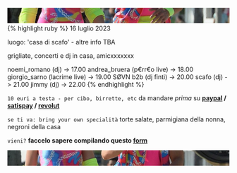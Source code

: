 ![amo noi](top.jpg)
{% highlight ruby %} 16 luglio 2023

luogo: 'casa di scafo' - altre info TBA

grigliate, concerti e dj in casa, amicxxxxxxx

noemi_romano    (dj)             -> 17.00
andrea_bruera   (p€rr€o live)    -> 18.00
giorgio_sarno   (lacrime live)   -> 19.00
SØVN b2b        (dj finti)       -> 20.00
scafo           (dj)             -> 21.00
jimmy           (dj)             -> 22.00
{% endhighlight %}

`10 euri a testa - per cibo, birrette, etc` da mandare *prima* su **[paypal](https://www.paypal.me/Scafesi) / [satispay](https://www.satispay.com/download/qrcode/S6Y-CON--554A2F9B-CBFA-4AD1-B084-220F637D6AD5) / [revolut](https://revolut.me/clodpheasant)**

`se ti va: bring your own specialità` torte salate, parmigiana della nonna, negroni della casa

`vieni?` **faccelo sapere compilando questo [form](https://forms.gle/JuHwHhs9XsiqurCD9)** 

![amo noi](below.jpg)
